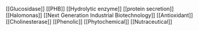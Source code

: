 [[Glucosidase]]
[[PHB]]
[[Hydrolytic enzyme]]
[[protein secretion]]
[[Halomonas]]
[[Next Generation Industrial Biotechnology]]
[[Antioxidant]]
[[Cholinesterase]]
[[Phenolic]]
[[Phytochemical]]
[[Nutraceutical]]
